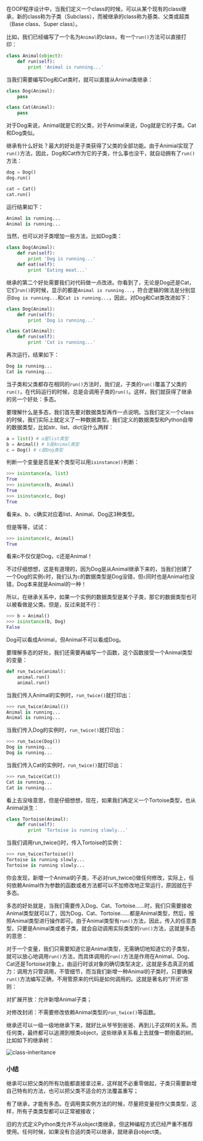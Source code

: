 在OOP程序设计中，当我们定义一个class的时候，可以从某个现有的class继承，新的class称为子类（Subclass），而被继承的class称为基类、父类或超类（Base class、Super class）。

比如，我们已经编写了一个名为`Animal`的class，有一个`run()`方法可以直接打印：

```python
class Animal(object):
    def run(self):
        print 'Animal is running...'

```

当我们需要编写Dog和Cat类时，就可以直接从Animal类继承：

```python
class Dog(Animal):
    pass

class Cat(Animal):
    pass

```

对于Dog来说，Animal就是它的父类，对于Animal来说，Dog就是它的子类。Cat和Dog类似。

继承有什么好处？最大的好处是子类获得了父类的全部功能。由于Animial实现了`run()`方法，因此，Dog和Cat作为它的子类，什么事也没干，就自动拥有了`run()`方法：

```python
dog = Dog()
dog.run()

cat = Cat()
cat.run()

```

运行结果如下：

```python
Animal is running...
Animal is running...

```

当然，也可以对子类增加一些方法，比如Dog类：

```python
class Dog(Animal):
    def run(self):
        print 'Dog is running...'
    def eat(self):
        print 'Eating meat...'

```

继承的第二个好处需要我们对代码做一点改进。你看到了，无论是Dog还是Cat，它们`run()`的时候，显示的都是`Animal is running...`，符合逻辑的做法是分别显示`Dog is running...`和`Cat is running...`，因此，对Dog和Cat类改进如下：

```python
class Dog(Animal):
    def run(self):
        print 'Dog is running...'

class Cat(Animal):
    def run(self):
        print 'Cat is running...'

```

再次运行，结果如下：

```python
Dog is running...
Cat is running...

```

当子类和父类都存在相同的`run()`方法时，我们说，子类的`run()`覆盖了父类的`run()`，在代码运行的时候，总是会调用子类的`run()`。这样，我们就获得了继承的另一个好处：多态。

要理解什么是多态，我们首先要对数据类型再作一点说明。当我们定义一个class的时候，我们实际上就定义了一种数据类型。我们定义的数据类型和Python自带的数据类型，比如str、list、dict没什么两样：

```python
a = list() # a是list类型
b = Animal() # b是Animal类型
c = Dog() # c是Dog类型

```

判断一个变量是否是某个类型可以用`isinstance()`判断：

```python
>>> isinstance(a, list)
True
>>> isinstance(b, Animal)
True
>>> isinstance(c, Dog)
True

```

看来a、b、c确实对应着list、Animal、Dog这3种类型。

但是等等，试试：

```python
>>> isinstance(c, Animal)
True

```

看来c不仅仅是Dog，c还是Animal！

不过仔细想想，这是有道理的，因为Dog是从Animal继承下来的，当我们创建了一个Dog的实例`c`时，我们认为`c`的数据类型是Dog没错，但`c`同时也是Animal也没错，Dog本来就是Animal的一种！

所以，在继承关系中，如果一个实例的数据类型是某个子类，那它的数据类型也可以被看做是父类。但是，反过来就不行：

```python
>>> b = Animal()
>>> isinstance(b, Dog)
False

```

Dog可以看成Animal，但Animal不可以看成Dog。

要理解多态的好处，我们还需要再编写一个函数，这个函数接受一个Animal类型的变量：

```python
def run_twice(animal):
    animal.run()
    animal.run()

```

当我们传入Animal的实例时，`run_twice()`就打印出：

```python
>>> run_twice(Animal())
Animal is running...
Animal is running...

```

当我们传入Dog的实例时，`run_twice()`就打印出：

```python
>>> run_twice(Dog())
Dog is running...
Dog is running...

```

当我们传入Cat的实例时，`run_twice()`就打印出：

```python
>>> run_twice(Cat())
Cat is running...
Cat is running...

```

看上去没啥意思，但是仔细想想，现在，如果我们再定义一个Tortoise类型，也从Animal派生：

```python
class Tortoise(Animal):
    def run(self):
        print 'Tortoise is running slowly...'

```

当我们调用run_twice()时，传入Tortoise的实例：

```python
>>> run_twice(Tortoise())
Tortoise is running slowly...
Tortoise is running slowly...

```

你会发现，新增一个Animal的子类，不必对run_twice()做任何修改，实际上，任何依赖Animal作为参数的函数或者方法都可以不加修改地正常运行，原因就在于多态。

多态的好处就是，当我们需要传入Dog、Cat、Tortoise……时，我们只需要接收Animal类型就可以了，因为Dog、Cat、Tortoise……都是Animal类型，然后，按照Animal类型进行操作即可。由于Animal类型有`run()`方法，因此，传入的任意类型，只要是Animal类或者子类，就会自动调用实际类型的`run()`方法，这就是多态的意思：

对于一个变量，我们只需要知道它是Animal类型，无需确切地知道它的子类型，就可以放心地调用`run()`方法，而具体调用的`run()`方法是作用在Animal、Dog、Cat还是Tortoise对象上，由运行时该对象的确切类型决定，这就是多态真正的威力：调用方只管调用，不管细节，而当我们新增一种Animal的子类时，只要确保`run()`方法编写正确，不用管原来的代码是如何调用的。这就是著名的“开闭”原则：

对扩展开放：允许新增Animal子类；

对修改封闭：不需要修改依赖Animal类型的`run_twice()`等函数。

继承还可以一级一级地继承下来，就好比从爷爷到爸爸、再到儿子这样的关系。而任何类，最终都可以追溯到根类object，这些继承关系看上去就像一颗倒着的树。比如如下的继承树：

![class-inheritance](http://www.liaoxuefeng.com/files/attachments/001390363904103deecc02634aa4406a41692237be32861000/0)

### 小结

继承可以把父类的所有功能都直接拿过来，这样就不必重零做起，子类只需要新增自己特有的方法，也可以把父类不适合的方法覆盖重写；

有了继承，才能有多态。在调用类实例方法的时候，尽量把变量视作父类类型，这样，所有子类类型都可以正常被接收；

旧的方式定义Python类允许不从object类继承，但这种编程方式已经严重不推荐使用。任何时候，如果没有合适的类可以继承，就继承自object类。
